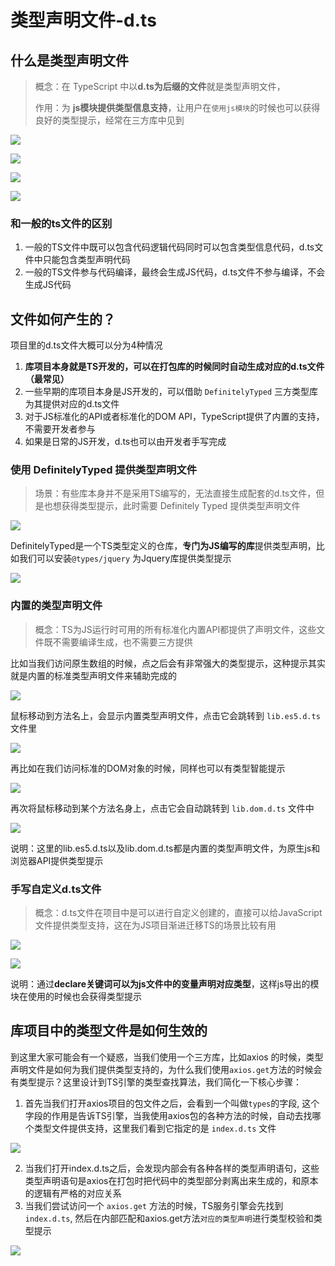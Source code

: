 # 类型声明文件-d.ts

## 什么是类型声明文件

> 概念：在 TypeScript 中以**d.ts为后缀的文件**就是类型声明文件，
>
> 作用：为 **js模块提供类型信息支持**，让用户在`使用js模块`的时候也可以获得良好的类型提示，经常在三方库中见到

![](/035.png)

![](/036.png)

![](/037.png)

![](/038.png)

### 和一般的ts文件的区别

1. 一般的TS文件中既可以包含代码逻辑代码同时可以包含类型信息代码，d.ts文件中只能包含类型声明代码
2. 一般的TS文件参与代码编译，最终会生成JS代码，d.ts文件不参与编译，不会生成JS代码

## 文件如何产生的？

项目里的d.ts文件大概可以分为4种情况

1. **库项目本身就是TS开发的，可以在打包库的时候同时自动生成对应的d.ts文件（最常见）**
2. 一些早期的库项目本身是JS开发的，可以借助 `DefinitelyTyped` 三方类型库为其提供对应的d.ts文件
3. 对于JS标准化的API或者标准化的DOM API，TypeScript提供了内置的支持，不需要开发者参与
4. 如果是日常的JS开发，d.ts也可以由开发者手写完成

### 使用 DefinitelyTyped 提供类型声明文件

> 场景：有些库本身并不是采用TS编写的，无法直接生成配套的d.ts文件，但是也想获得类型提示，此时需要 Definitely Typed 提供类型声明文件

![](/039.png)

DefinitelyTyped是一个TS类型定义的仓库，**专门为JS编写的库**提供类型声明，比如我们可以安装`@types/jquery` 为Jquery库提供类型提示

![](/040.png)

### 内置的类型声明文件

> 概念：TS为JS运行时可用的所有标准化内置API都提供了声明文件，这些文件既不需要编译生成，也不需要三方提供

比如当我们访问原生数组的时候，点之后会有非常强大的类型提示，这种提示其实就是内置的标准类型声明文件来辅助完成的

![](/041.png)

鼠标移动到方法名上，会显示内置类型声明文件，点击它会跳转到 `lib.es5.d.ts` 文件里

![](/042.png)

再比如在我们访问标准的DOM对象的时候，同样也可以有类型智能提示

![](/043.png)

再次将鼠标移动到某个方法名身上，点击它会自动跳转到 `lib.dom.d.ts` 文件中

![](/045.png)

说明：这里的lib.es5.d.ts以及lib.dom.d.ts都是内置的类型声明文件，为原生js和浏览器API提供类型提示



### 手写自定义d.ts文件

> 概念：d.ts文件在项目中是可以进行自定义创建的，直接可以给JavaScript文件提供类型支持，这在为JS项目渐进迁移TS的场景比较有用

![](/046.png)

![](/047.png)

说明：通过**declare关键词可以为js文件中的变量声明对应类型**，这样js导出的模块在使用的时候也会获得类型提示

## 库项目中的类型文件是如何生效的

到这里大家可能会有一个疑惑，当我们使用一个三方库，比如axios 的时候，类型声明文件是如何为我们提供类型支持的，为什么我们使用`axios.get`方法的时候会有类型提示？这里设计到TS引擎的类型查找算法，我们简化一下核心步骤：



1. 首先当我们打开axios项目的包文件之后，会看到一个叫做`types`的字段, 这个字段的作用是告诉TS引擎，当我使用axios包的各种方法的时候，自动去找哪个类型文件提供支持，这里我们看到它指定的是 `index.d.ts` 文件

![](/048.png)



2. 当我们打开index.d.ts之后，会发现内部会有各种各样的类型声明语句，这些类型声明语句是axios在打包时把代码中的类型部分剥离出来生成的，和原本的逻辑有严格的对应关系
3. 当我们尝试访问一个 `axios.get` 方法的时候，TS服务引擎会先找到`index.d.ts`, 然后在内部匹配和axios.get方法`对应的类型声明`进行类型校验和类型提示

![](/049.png)